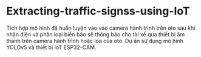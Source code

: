 # Extracting-traffic-signss-using-IoT
Tích hợp mô hình đã huấn luyện vào vào camera hành trình trên oto sau khi nhận diện và phân loại biển báo sẽ thông báo cho tài xế qua thiết bị âm thanh trên camera hành trình hoặc loa của oto. Dự án sử dụng mô hình YOLOv5 và thiết bị IoT ESP32-CAM. 
